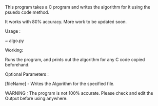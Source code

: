 This program takes a C program and writes the algorithm for it using the psuedo code method.

It works with 80% accuracy. More work to be updated soon.

Usage :

~ algo.py 

Working:

Runs the program, and prints out the algorithm for any C code copied beforehand.


Optional Parameters :

[fileName] - Writes the Algorithm for the specified file.


WARNING : The program is not 100% accurate. Please check and edit the Output before using anywhere.
